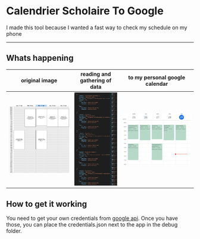# Calendrier Scholaire To Google
I made this tool because I wanted a fast way to check my schedule on my phone

---

## Whats happening

 original image | reading and gathering of data | to my personal google calendar
:--------------:|:-----------------------------:|:------------------------------:
![exemple_schedule_Image](Media/exemple_schedule_Image.jfif)|![data_read_from_image](Media/data_read_from_image.png)|![events_on_my_personal_calendar](Media/events_on_my_personal_calendar.png)

## How to get it working

You need to get your own credentials from [google api](https://developers.google.com/calendar). Once you have those, you can place the credentials.json next to the app in the debug folder.
